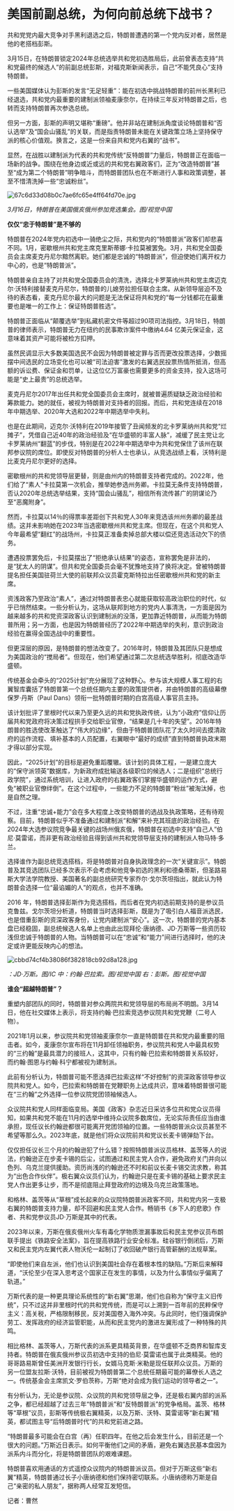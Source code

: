 # 美国前副总统，为何向前总统下战书？

共和党党内最大竞争对手黑利退选之后，特朗普遭遇的第一个党内反对者，居然是他的老搭档彭斯。

3月15日，在特朗普锁定2024年总统选举共和党初选胜局后，此前曾表态支持“共和党最终的候选人”的前副总统彭斯，对福克斯新闻表示，自己“不能凭良心”支持特朗普。

一些美国媒体认为彭斯的发言“无足轻重”：能在初选中挑战特朗普的前州长黑利已经退选，共和党内最重要的建制派领袖麦康奈尔，在持续三年反对特朗普之后，也转而支持特朗普再次参选总统。

但另一方面，彭斯的声明又堪称“重磅”。他并非站在建制派角度谈论特朗普和“否认选举”及“国会山骚乱”的关联，而是指责特朗普未能在关键政策立场上坚持保守派的核心价值观。换言之，这是一份来自共和党内右翼的“战书”。

显然，在战胜以建制派为代表的共和党传统“反特朗普”力量后，特朗普正在面临一场新的战争。围绕在他身边或近或远的共和党右翼政客们，正为“改造特朗普”甚至“成为第二个特朗普”明争暗斗，而特朗普团队也在不断进行人事和政策调整，甚至不惜清洗掉一些“忠诚粉丝”。

![67c6d33d08b0c7ae6fc65e4ff64fd70e.jpg](https://raw.githubusercontent.com/qqhsx/qqnews_image/main/2024/03/22/美国前副总统，为何向前总统下战书？/67c6d33d08b0c7ae6fc65e4ff64fd70e.jpg)

_3月16日，特朗普在美国俄亥俄州参加竞选集会。图/视觉中国_

**仅仅“忠于特朗普”是不够的**

特朗普在2024年党内初选中一骑绝尘之际，共和党内的“特朗普派”政客们却悲喜不同。1月，密歇根州共和党主席克里斯蒂娜·卡拉莫被罢免。3月，共和党全国委员会主席麦克丹尼尔黯然离职。她们都是忠诚的“特朗普派”，但迫使她们离开权力中心的，也是“特朗普派”。

特朗普亲自主持了对共和党全国委员会的清洗，选择北卡罗莱纳州共和党主席迈克尔·沃特利接替麦克丹尼尔，特朗普的儿媳劳拉担任联合主席。从新领导层迫不及待的表态看，麦克丹尼尔最大的问题是无法保证将共和党的“每一分钱都花在最重要也是唯一的工作上：保证特朗普胜选”。

特朗普正面临从“颠覆选举”到私藏机密文件等超过90项司法指控。3月18日，特朗普的律师表示，特朗普无力在纽约的民事欺诈案件中缴纳4.64
亿美元保证金，这意味着其资产可能将被检方扣押。

虽然民调显示大多数美国选民不会因为特朗普被定罪与否而更改投票选择，少数摇摆中间选民的立场变化也可以被“司法迫害”激发的右翼选民投票热情所抵消，但高额的诉讼费、保证金和罚单，让这位亿万富豪也需要更多的资金支持，投入这场可能是“史上最贵”的总统选举。

麦克丹尼尔2017年出任共和党全国委员会主席时，就被普遍质疑缺乏政治经验和筹款能力。她的就任，被视为特朗普对支持者的回报。而后，共和党连续在2018年中期选举、2020年大选和2022年中期选举中失利。

也是在此期间，迈克尔·沃特利在2019年接管了丑闻频发的北卡罗莱纳州共和党“烂摊子”，凭借自己近40年的政治经验及“在华盛顿的丰富人脉”，减缓了民主党让北卡罗莱纳州“翻蓝”的步伐，特别是在2022年中期选举中为共和党保住了该州在联邦参议院的席位。即使反对特朗普的分析人士也承认，从竞选战绩上看，沃特利是比麦克丹尼尔更好的选择。

密歇根州的共和党领导层更替，则是由州内的特朗普支持者完成的。2022年，他们给了“素人”卡拉莫第一次机会，推举她参选州务卿。卡拉莫无条件支持特朗普，否认2020年总统选举结果，支持“国会山骚乱”，相信所有流传甚广的阴谋论乃至“恶魔附身”。

然而，卡拉莫以14％的得票率差距创下共和党人30年来竞选该州州务卿的最差战绩。这并未影响她在2023年当选密歇根州共和党主席。但现在，在这个共和党人今年最希望“翻红”的战场州，卡拉莫正准备卖掉总部大楼以偿还竞选活动欠下的债务。

遭遇投票罢免后，卡拉莫摆出了“拒绝承认结果”的姿态，宣称罢免是非法的，是“犹太人的阴谋”。但共和党全国委员会毫不犹豫地支持了换将决定。曾被特朗普提名担任美国驻荷兰大使的前联邦众议员霍克斯特拉出任密歇根州共和党的新主席。

资浅政客乃至政治“素人”，通过对特朗普表忠心就能获取较高政治职位的时代，似乎已悄然结束。一些分析认为，这场从联邦到地方的党内人事清洗，一方面是因为越来越多的共和党资深政客认识到建制派的没落，更加靠近特朗普，从而能为特朗普所用；另一方面，也是因为特朗普经历了2022年中期选举的失利，意识到政治经验在赢得全国选战中的重要性。

但更深层的原因，是特朗普的想法改变了。2016年时，特朗普及其团队只是想成为美国政治的“搅局者”。但现在，他们希望通过第二次总统选举胜利，彻底改造华盛顿。

传统基金会牵头的“2025计划”充分展现了这种野心。参与该大规模人事工程的右翼智库囊括了特朗普第一个总统任期内主要的政策提供者，并由特朗普的高级幕僚保罗·丹斯（Paul
Dans）领衔一批特朗普时期的白宫高级人事官员主持。

该计划批评了里根时代以来乃至更久远的共和党执政传统，认为“小政府”信仰让历届共和党政府将决策过程拱手交给职业官僚，“结果是几十年的失望”。2016年特朗普的胜选使改革触达了“伟大的边缘”，但由于特朗普团队花了太久时间去摸清政府的运作流程、填补基本的人员配置，右翼眼中“最好的成绩”直到特朗普执政末期才得以部分实现。

因此，“2025计划”的目标是避免重蹈覆辙。该计划的具体工程，一是建立庞大的“保守派领英”数据库，为新政府成批输送各级职位的候选人；二是组织“总统行政学院”，通过系统培训，让进入政府的右翼政客们掌握华盛顿的运作方式，避免“被职业官僚绊倒”。在这个过程中，一些能力不足的特朗普“粉丝”被淘汰掉，也是自然之理。

不过，注重“忠诚+能力”会在多大程度上改变特朗普的选战及执政策略，还有待观察。目前，特朗普似乎不准备通过和建制派“和解”来补充其班底的政治经验。在2024年大选参议院竞争最关键的战场州俄亥俄，特朗普在初选中支持“自己人”伯尼·莫雷诺，而非更有政治经验且得到该州共和党领导层支持的建制派人物马特·多兰。

选择谁作为副总统竞选搭档，将是特朗普对自身执政理念的一次“关键宣示”。特朗普及其竞选团队已经多次表示不会考虑和他竞争初选的黑利和德桑蒂斯，但圣路易斯大学法学院教授、美国著名的副总统研究专家乔尔·戈尔茨坦指出，就此认为特朗普会选择一位“最谄媚的人”的观点，也并不准确。

2016
年，特朗普选择彭斯作为竞选搭档，而后者在党内初选前期支持的是参议员克鲁兹。戈尔茨坦分析道，特朗普当时选择彭斯，既是为了吸引白人福音派选民，也是借重彭斯的资深政客身份，让党内建制派“安心”。这一次，特朗普的党内基本盘已经稳固，副总统候选人名单上也由此出现拜伦·唐纳德、JD·万斯等一些资历较浅但忠诚于特朗普的人物。当特朗普可以在“忠诚”和“能力”间进行选择时，他的决定或许更能反映内心的想法。

![cbbd74cf4b38086f382818cb92d8a128.jpg](https://raw.githubusercontent.com/qqhsx/qqnews_image/main/2024/03/22/美国前副总统，为何向前总统下战书？/cbbd74cf4b38086f382818cb92d8a128.jpg)

_：JD·万斯。图/IC 中：约翰·巴拉索。图/视觉中国 右：彭斯。图/视觉中国_

**谁会“超越特朗普”？**

重塑内部团队的同时，特朗普对参众两院共和党领导层的布局尚不明朗。3月14日，他在社交媒体上表示，将支持约翰·巴拉索竞选参议院共和党党鞭（二号人物）。

2021年1月以来，参议院共和党领袖麦康奈尔一直是特朗普在共和党内最重要的阻击者。如今，麦康奈尔宣布将在11月卸任领袖职务，参议院共和党人中最具权势的“三约翰”是最具潜力的接班人，这其中，只有约翰·巴拉索和特朗普关系较好，而约翰·图恩与约翰·科宁都被视为建制派。

此前有分析认为，特朗普可能不愿选择巴拉索这样“不好控制”的资深政客领导参议院共和党人。如今，巴拉索和特朗普在党鞭职务上达成共识，意味着特朗普很可能在“三约翰”之外选择一位参议院党团领袖候选人。

众议院共和党人同样面临变局。美国《政客》杂志近日采访多位共和党众议员得知，如果共和党不能在11月的选举中维持众议院多数席位，无论实际责任应当由谁承担，现任议长约翰逊都很可能离开党团领袖的位置。一些特朗普派众议员甚至不希望等那么久。2023年底，就是他们将众议院前共和党议长麦卡锡弹劾下台。

仅仅担任议长三个月的约翰逊犯了什么错？按照特朗普派议员格林、盖茨等人的说法，约翰逊正在步麦卡锡的后尘，试图通过和民主党人合作，避免政府关门并向以色列、乌克兰提供援助。资历尚浅的约翰逊还不时和前议长麦卡锡交流求教，称其为“出色合作伙伴”。极右翼众议员们认为，约翰逊只是在麦卡锡的基础上要求民主党人作出更多让步，而不是彻底阻止拜登政府的边境及乌克兰政策落地。

和格林、盖茨等从“草根”成长起来的众议院特朗普派政客不同，共和党内另一支极右翼的特朗普支持力量，却不回避和民主党人合作。畅销书《乡下人的悲歌》作者、共和党参议员JD·万斯是其中的代表。

2023年以来，万斯在俄亥俄州火车有毒化学物质泄漏事故后和民主党参议员布朗联手提出《铁路安全法案》，旨在提高铁路行业安全标准。硅谷银行倒闭后，万斯又和民主党内左翼代表人物沃伦一起制订了收回破产银行高管薪酬的法规草案。

“即使他们来自左派，他们也认识到美国社会存在着根本性的缺陷。”万斯后来解释道，“沃伦至少在深入思考这个国家正在发生的事情，以及为什么事情似乎偏离了轨道。”

万斯代表的是一种更具理论系统性的“新右翼”思潮，他们也自称为“保守主义旧传统”，只不过这并非里根时代的共和党传统，而是可以上溯到一百年前的民粹保守主义：高关税，严格限制移民，反对美国卷入海外冲突。与此同时，他们强调保护劳工、发挥政府的经济监管职能，从而和民主党内的激进左翼形成了一种特殊的共鸣。

相比格林、盖茨等人，万斯代表的派系更具精英背景，在华盛顿不乏商界和智库支持者。特朗普在俄亥俄州参议员初选中支持的伯尼·莫雷诺也属于此类精英。他的哥哥路易斯曾任美洲开发银行行长，女婿马克斯·米勒是现任联邦众议员。万斯的另一位盟友拉斯·沃特，目前被视为特朗普第二个总统任期最可能的幕僚长人选之一。传统基金会主席凯文·罗伯茨称，万斯“绝对会成为我们运动的领导者之一”。

有分析认为，无论是参议院、众议院的共和党领导层之争，还是极右翼内部的派系之争，都已经超越了过去三年“特朗普派”和“反特朗普派”的党争格局。盖茨、格林等“草根”议员，彭斯等传统极右翼精英，以及万斯、沃特、莫雷诺等“新右翼”精英，都试图主导“后特朗普时代”的共和党前进之路。

“特朗普最多可能会在白宫（再）任职四年。在他之后会发生什么，目前还是一个很大的问题。”万斯近日表示。如何平衡他们之间的矛盾，避免右翼选民基本盘因为派系内斗而分化，将是特朗普团队的艰难课题。

特朗普喜欢用通话的方式遥控众议院内的特朗普派议员。但对于万斯这些“新右翼”精英，特朗普通过长子小唐纳德和他们保持密切联系。小唐纳德称万斯是自己“亲密的私人朋友”，据称两人经常互发短信。

记者：曹然

